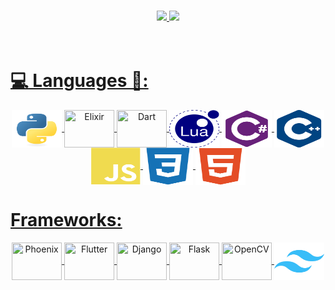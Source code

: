 ### 
<div align="center">
  <a href="https://github.com/samuel06santos">
   <img height="160em" src="https://github-readme-stats.vercel.app/api/top-langs/?username=samuel06santos&locale=pt-br&hide=Jupyter%20Notebook&exclude_repo=Sistema-WEB&layout=compact&langs_count=10&theme=midnight-purple"/>
   <img height="160em" src="https://github-readme-stats.vercel.app/api?username=samuel06santos&card_width=400&show_icons=true&theme=midnight-purple&include_all_commits=true&count_private=true&text_bold=false&hide=prs,issues&custom_title=Minhas%20Estatísticas"/>
</div>
<br><br>
<div>
  <h1>                💻 Languages 📖:                </h1>
  <p align="center">
    <img align="center" title="Python" height="60" width="80" src="https://raw.githubusercontent.com/devicons/devicon/master/icons/python/python-original.svg">
    <img align="center" title="Elixir" height="60" width="80" src="https://cdn.jsdelivr.net/gh/devicons/devicon/icons/elixir/elixir-original.svg">
    <img align="center" title="Dart" height="60" width="80" src="https://cdn.jsdelivr.net/gh/devicons/devicon/icons/dart/dart-original.svg">
    <img align="center" title="Lua" height="60" width="80" src="https://github.com/devicons/devicon/blob/v2.16.0/icons/lua/lua-plain.svg">
    <img align="center" title="C#" height="60" width="80" src="https://raw.githubusercontent.com/devicons/devicon/master/icons/csharp/csharp-plain.svg">
    <img align="center" title="C++" height="60" width="80" src="https://raw.githubusercontent.com/devicons/devicon/master/icons/cplusplus/cplusplus-plain.svg">
    <img align="center" title="JavaScript" height="60" width="80" src="https://raw.githubusercontent.com/devicons/devicon/master/icons/javascript/javascript-plain.svg">
    <img align="center" title="CSS" height="60" width="80" src="https://raw.githubusercontent.com/devicons/devicon/master/icons/css3/css3-plain.svg">
    <img align="center" title="HTML" height="60" width="80" src="https://raw.githubusercontent.com/devicons/devicon/master/icons/html5/html5-plain.svg">
  </p>
</div>
<div>
  <h1>                Frameworks:                </h1>
  <p align="center">
    <img align="center" title="Phoenix" height="60" width="80" src="https://cdn.jsdelivr.net/gh/devicons/devicon/icons/phoenix/phoenix-original.svg">
    <img align="center" title="Flutter" height="60" width="80" src="https://cdn.jsdelivr.net/gh/devicons/devicon/icons/flutter/flutter-original.svg">
    <img align="center" title="Django" height="60" width="80" src="https://cdn.jsdelivr.net/gh/devicons/devicon/icons/django/django-plain.svg">
    <img align="center" title="Flask" height="60" width="80" src="https://cdn.jsdelivr.net/gh/devicons/devicon/icons/flask/flask-original.svg">
    <img align="center" title="OpenCV" height="60" width="80" src="https://cdn.jsdelivr.net/gh/devicons/devicon/icons/opencv/opencv-original.svg">
    <img align="center" title="TailwindCSS" height="60" width="80" src="https://github.com/devicons/devicon/blob/v2.16.0/icons/tailwindcss/tailwindcss-original.svg">
  </p>
</div>
  
